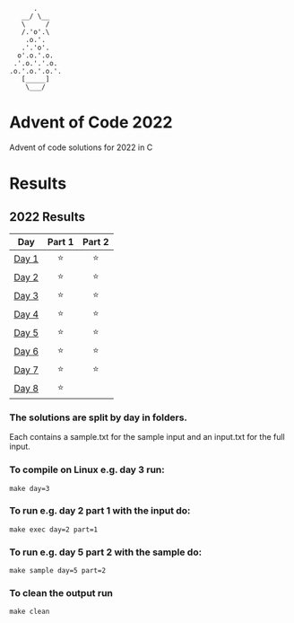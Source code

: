 ```
      .
   __/ \__
   \     /
   /.'o'.\
    .o.'.
   .'.'o'.
  o'.o.'.o.
 .'.o.'.'.o.
.o.'.o.'.o.'.
   [_____]
    \___/    

```
# Advent of Code 2022 
Advent of code solutions for 2022 in C

# Results
<!--- advent_readme_stars table --->
## 2022 Results

| Day | Part 1 | Part 2 |
| :---: | :---: | :---: |
| [Day 1](https://adventofcode.com/2022/day/1) | ⭐ | ⭐ |
| [Day 2](https://adventofcode.com/2022/day/2) | ⭐ | ⭐ |
| [Day 3](https://adventofcode.com/2022/day/3) | ⭐ | ⭐ |
| [Day 4](https://adventofcode.com/2022/day/4) | ⭐ | ⭐ |
| [Day 5](https://adventofcode.com/2022/day/5) | ⭐ | ⭐ |
| [Day 6](https://adventofcode.com/2022/day/6) | ⭐ | ⭐ |
| [Day 7](https://adventofcode.com/2022/day/7) | ⭐ | ⭐ |
| [Day 8](https://adventofcode.com/2022/day/8) | ⭐ |   |
<!--- advent_readme_stars table --->

### The solutions are split by day in folders.
Each contains a sample.txt for the sample input and an input.txt for the full input.
### To compile on Linux e.g. day 3 run:
```
make day=3
```
### To run e.g. day 2 part 1 with the input do:
```
make exec day=2 part=1
```
### To run e.g. day 5 part 2 with the sample do:
```
make sample day=5 part=2
```
### To clean the output run
```
make clean
```
